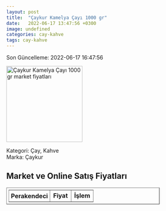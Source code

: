 ```yaml
---
layout: post
title:  "Çaykur Kamelya Çayı 1000 gr"
date:   2022-06-17 13:47:56 +0300
image: undefined
categories: cay-kahve
tags: cay-kahve
---
```


Son Güncelleme: 2022-06-17 16:47:56

<img src="undefined" width="200" alt="Çaykur Kamelya Çayı 1000 gr market fiyatları" />

Kategori: Çay, Kahve
<br />
Marka: Çaykur

<h2>Market ve Online Satış Fiyatları</h2>

<table border="1" style="padding: 5px;width:80%;">
  <tr>
    <td style="padding: 5px;"><strong>Perakendeci</strong></td>
    <td><strong>Fiyat</strong></td>
    <td><strong>İşlem</strong></td>
  </tr>
  
</table>

